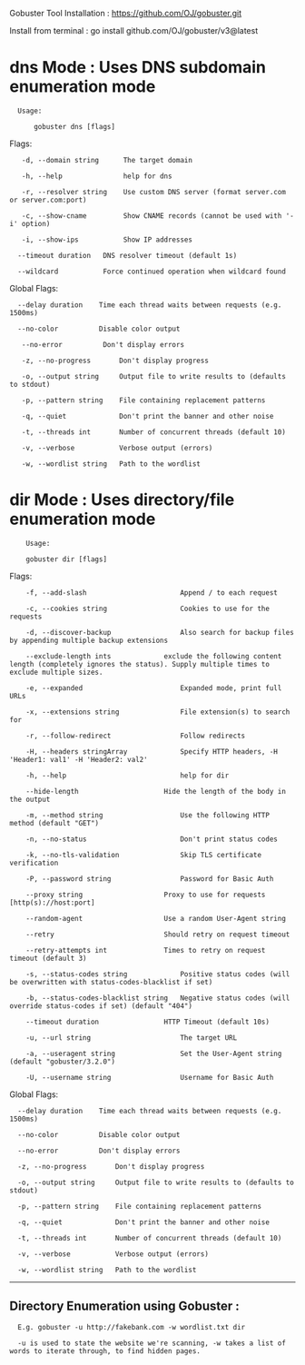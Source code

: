 Gobuster Tool Installation : https://github.com/OJ/gobuster.git

Install from terminal : go install github.com/OJ/gobuster/v3@latest

# dns Mode : Uses DNS subdomain enumeration mode

      Usage:

          gobuster dns [flags]

Flags:

       -d, --domain string      The target domain
  
       -h, --help               help for dns
  
       -r, --resolver string    Use custom DNS server (format server.com or server.com:port)
  
       -c, --show-cname         Show CNAME records (cannot be used with '-i' option)
  
       -i, --show-ips           Show IP addresses
  
      --timeout duration   DNS resolver timeout (default 1s)
      
      --wildcard           Force continued operation when wildcard found

Global Flags:

      --delay duration    Time each thread waits between requests (e.g. 1500ms)
       
      --no-color          Disable color output
      
       --no-error          Don't display errors
      
       -z, --no-progress       Don't display progress
  
       -o, --output string     Output file to write results to (defaults to stdout)
  
       -p, --pattern string    File containing replacement patterns
  
       -q, --quiet             Don't print the banner and other noise
  
       -t, --threads int       Number of concurrent threads (default 10)
  
       -v, --verbose           Verbose output (errors)
  
       -w, --wordlist string   Path to the wordlist
  
  
# dir Mode : Uses directory/file enumeration mode

        Usage:

        gobuster dir [flags]

Flags:

        -f, --add-slash                       Append / to each request
  
        -c, --cookies string                  Cookies to use for the requests
  
        -d, --discover-backup                 Also search for backup files by appending multiple backup extensions
  
        --exclude-length ints             exclude the following content length (completely ignores the status). Supply multiple times to exclude multiple sizes.
      
        -e, --expanded                        Expanded mode, print full URLs
  
        -x, --extensions string               File extension(s) to search for
  
        -r, --follow-redirect                 Follow redirects
  
        -H, --headers stringArray             Specify HTTP headers, -H 'Header1: val1' -H 'Header2: val2'
  
        -h, --help                            help for dir
  
        --hide-length                     Hide the length of the body in the output
      
        -m, --method string                   Use the following HTTP method (default "GET")
  
        -n, --no-status                       Don't print status codes
  
        -k, --no-tls-validation               Skip TLS certificate verification
  
        -P, --password string                 Password for Basic Auth
  
        --proxy string                    Proxy to use for requests [http(s)://host:port]
        
        --random-agent                    Use a random User-Agent string
      
        --retry                           Should retry on request timeout
      
        --retry-attempts int              Times to retry on request timeout (default 3)
      
        -s, --status-codes string             Positive status codes (will be overwritten with status-codes-blacklist if set)
  
        -b, --status-codes-blacklist string   Negative status codes (will override status-codes if set) (default "404")
  
        --timeout duration                HTTP Timeout (default 10s)
      
        -u, --url string                      The target URL
  
        -a, --useragent string                Set the User-Agent string (default "gobuster/3.2.0")
  
        -U, --username string                 Username for Basic Auth

Global Flags:

      --delay duration    Time each thread waits between requests (e.g. 1500ms)
      
      --no-color          Disable color output
      
      --no-error          Don't display errors
      
      -z, --no-progress       Don't display progress
  
      -o, --output string     Output file to write results to (defaults to stdout)
  
      -p, --pattern string    File containing replacement patterns
  
      -q, --quiet             Don't print the banner and other noise
  
      -t, --threads int       Number of concurrent threads (default 10)
  
      -v, --verbose           Verbose output (errors)
  
      -w, --wordlist string   Path to the wordlist
  
-----------------------------------------------------------------------------------------------------------------------------------------------------------------

## Directory Enumeration using Gobuster :

      E.g. gobuster -u http://fakebank.com -w wordlist.txt dir
      
      -u is used to state the website we're scanning, -w takes a list of words to iterate through, to find hidden pages.


      

